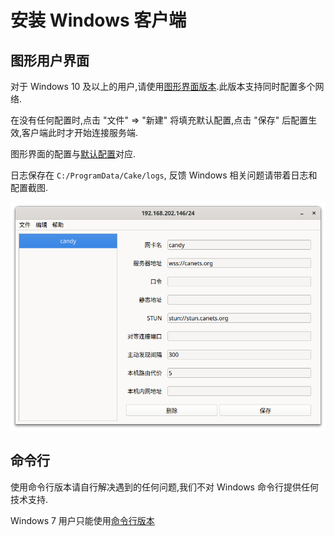 # 安装 Windows 客户端

## 图形用户界面

对于 Windows 10 及以上的用户,请使用[图形界面版本](https://github.com/lanthora/cake/releases/latest).此版本支持同时配置多个网络.

在没有任何配置时,点击 "文件" => "新建" 将填充默认配置,点击 "保存" 后配置生效,客户端此时才开始连接服务端. 

图形界面的配置与[默认配置](https://raw.githubusercontent.com/lanthora/candy/refs/heads/master/candy.cfg)对应.

日志保存在 `C:/ProgramData/Cake/logs`, 反馈 Windows 相关问题请带着日志和配置截图.

![cake](images/cake.png)

## 命令行

使用命令行版本请自行解决遇到的任何问题,我们不对 Windows 命令行提供任何技术支持.

Windows 7 用户只能使用[命令行版本](https://github.com/lanthora/candy/releases/latest)
